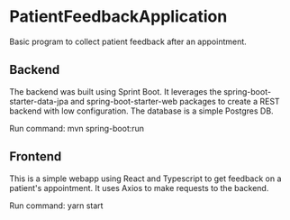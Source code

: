 #  PatientFeedbackApplication

Basic program to collect patient feedback after an appointment.

## Backend

The backend was built using Sprint Boot. It leverages the spring-boot-starter-data-jpa and spring-boot-starter-web packages to create a REST backend with low configuration. The database is a simple Postgres DB.

Run command: mvn spring-boot:run

## Frontend

This is a simple webapp using React and Typescript to get feedback on a patient's appointment. It uses Axios to make requests to the backend.

Run command: yarn start
